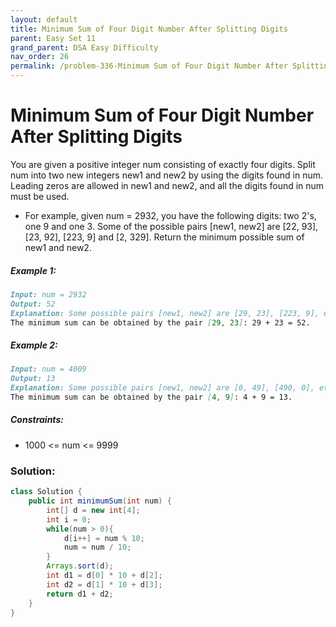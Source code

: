 ```yaml
---
layout: default
title: Minimum Sum of Four Digit Number After Splitting Digits
parent: Easy Set 11
grand_parent: DSA Easy Difficulty
nav_order: 26
permalink: /problem-336-Minimum Sum of Four Digit Number After Splitting Digits/
---
```

# Minimum Sum of Four Digit Number After Splitting Digits
You are given a positive integer num consisting of exactly four digits. Split num into two new integers new1 and new2 by using the digits found in num. Leading zeros are allowed in new1 and new2, and all the digits found in num must be used.

* For example, given num = 2932, you have the following digits: two 2's, one 9 and one 3. Some of the possible pairs [new1, new2] are [22, 93], [23, 92], [223, 9] and [2, 329].
Return the minimum possible sum of new1 and new2.

##### Example 1:
```markdown
Input: num = 2932
Output: 52
Explanation: Some possible pairs [new1, new2] are [29, 23], [223, 9], etc.
The minimum sum can be obtained by the pair [29, 23]: 29 + 23 = 52.
```
##### Example 2:
```markdown
Input: num = 4009
Output: 13
Explanation: Some possible pairs [new1, new2] are [0, 49], [490, 0], etc.
The minimum sum can be obtained by the pair [4, 9]: 4 + 9 = 13.
```
##### Constraints:
* 1000 <= num <= 9999

### Solution:
```java
class Solution {
    public int minimumSum(int num) {
        int[] d = new int[4];
        int i = 0;
        while(num > 0){
            d[i++] = num % 10;
            num = num / 10;
        }
        Arrays.sort(d);
        int d1 = d[0] * 10 + d[2];
        int d2 = d[1] * 10 + d[3];
        return d1 + d2;
    }
}
```